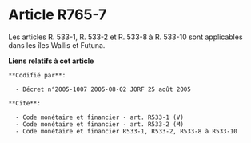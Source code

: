 # Article R765-7

Les articles R. 533-1, R. 533-2 et R. 533-8 à R. 533-10 sont applicables dans les îles Wallis et Futuna.

**Liens relatifs à cet article**

	**Codifié par**:

	  - Décret n°2005-1007 2005-08-02 JORF 25 août 2005

	**Cite**:

	  - Code monétaire et financier - art. R533-1 (V)
	  - Code monétaire et financier - art. R533-2 (M)
	  - Code monétaire et financier R533-1, R533-2, R533-8 à R533-10

